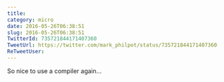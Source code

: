 ```yaml
---
title: 
category: micro
date: 2016-05-26T06:38:51
slug: 2016-05-26T06:38:51
TwitterId: 735721844171407360
TweetUrl: https://twitter.com/mark_philpot/status/735721844171407360
ReTweetUser: 
---
```


So nice to use a compiler again...